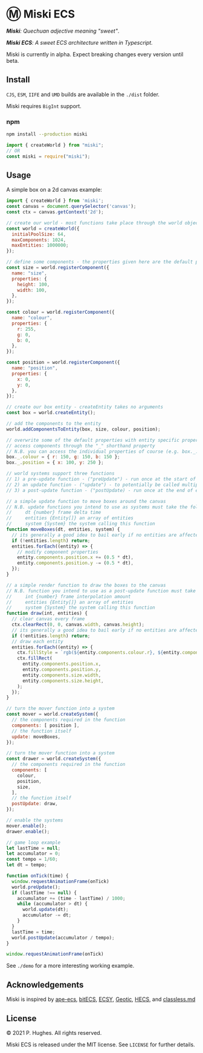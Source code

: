 # Ⓜ Miski ECS

*__Miski__: Quechuan adjective meaning "sweet"*.

*__Miski ECS__: A sweet ECS architecture written in Typescript.*

Miski is currently in alpha. Expect breaking changes every version until beta.

## Install

`CJS`, `ESM`, `IIFE` and `UMD` builds are available in the `./dist` folder.

Miski requires `BigInt` support.

### npm
```bash
npm install --production miski
```

```javascript
import { createWorld } from "miski";
// OR
const miski = require("miski");
```

## Usage

A simple box on a 2d canvas example:

```javascript
import { createWorld } from 'miski';
const canvas = document.querySelector('canvas');
const ctx = canvas.getContext('2d');

// create our world - most functions take place through the world object
const world = createWorld({
  initialPoolSize: 64,
  maxComponents: 1024,
  maxEntities: 1000000;
});

// define some components - the properties given here are the default properties of the component
const size = world.registerComponent({
  name: "size",
  properties: {
    height: 100,
    width: 100,
  },
});

const colour = world.registerComponent({
  name: "colour",
  properties: {
    r: 255,
    g: 0,
    b: 0,
  },
});

const position = world.registerComponent({
  name: "position",
  properties: {
    x: 0,
    y: 0,
  },
});

// create our box entity - createEntity takes no arguments
const box = world.createEntity();

// add the components to the entity
world.addComponentsToEntity(box, size, colour, position);

// overwrite some of the default properties with entity specific properties
// access components through the "_" shorthand property
// N.B. you can access the individual properties of course (e.g. box._.colour.r)
box._.colour = { r: 150, g: 150, b: 150 };
box._.position = { x: 100, y: 250 };

// world systems support three functions
// 1) a pre-update function - ("preUpdate") - run once at the start of each frame
// 2) an update function - ("update") - to potentially be called multiple times per frame
// 3) a post-update function - ("postUpdate) - run once at the end of each frame

// a simple update function to move boxes around the canvas
// N.B. update functions you intend to use as systems must take the following:
//     dt {number} frame delta time
//     entities {Entity[]} an array of entities
//     system {System} the system calling this function
function moveBoxes(dt, entities, system) {
  // its generally a good idea to bail early if no entities are affected
  if (!entities.length) return;
  entities.forEach((entity) => {
    // modify component properties
    entity.components.position.x += (0.5 * dt),
    entity.components.position.y -= (0.5 * dt),
  });
}

// a simple render function to draw the boxes to the canvas
// N.B. function you intend to use as a post-update function must take the following:
//     int {number} frame interpolation amount
//     entities {Entity[]} an array of entities
//     system {System} the system calling this function
function draw(int, entities) {
  // clear canvas every frame
  ctx.clearRect(0, 0, canvas.width, canvas.height);
  // its generally a good idea to bail early if no entities are affected
  if (!entities.length) return;
  // draw each entity
  entities.forEach((entity) => {
    ctx.fillStyle = `rgb(${entity.components.colour.r}, ${entity.components.colour.g}, ${entity.components.colour.b})`;
    ctx.fillRect(
      entity.components.position.x,
      entity.components.position.y,
      entity.components.size.width,
      entity.components.size.height,
    );
  });
}

// turn the mover function into a system
const mover = world.createSystem({
  // the components required in the function
  components: [ position ],
  // the function itself
  update: moveBoxes,
});

// turn the mover function into a system
const drawer = world.createSystem({
  // the components required in the function
  components: [
    colour,
    position,
    size,
  ],
  // the function itself
  postUpdate: draw,
});

// enable the systems
mover.enable();
drawer.enable();

// game loop example
let lastTime = null;
let accumulator = 0;
const tempo = 1/60;
let dt = tempo;

function onTick(time) {
  window.requestAnimationFrame(onTick)
  world.preUpdate();
  if (lastTime !== null) {
    accumulator += (time - lastTime) / 1000;
    while (accumulator > dt) {
      world.update(dt);
      accumulator -= dt;
    }
  }
  lastTime = time;
  world.postUpdate(accumulator / tempo);
}

window.requestAnimationFrame(onTick)
```

See `./demo` for a more interesting working example.

## Acknowledgements
Miski is inspired by [ape-ecs](https://github.com/fritzy/ape-ecs), [bitECS](https://github.com/NateTheGreatt/bitECS), [ECSY](https://github.com/ecsyjs/ecsy), [Geotic](https://github.com/ddmills/geotic), [HECS](https://github.com/gohyperr/hecs), and [classless.md](https://gist.github.com/mpj/17d8d73275bca303e8d2)

## License
&copy; 2021 P. Hughes. All rights reserved.

Miski ECS is released under the MIT license. See `LICENSE` for further details.